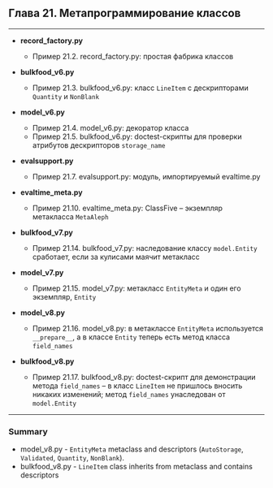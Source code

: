 ## Глава 21. Метапрограммирование классов

---
* **record_factory.py**
  * Пример 21.2. record_factory.py: простая фабрика классов


* **bulkfood_v6.py**
  * Пример 21.3. bulkfood_v6.py: класс `LineItem` с дескрипторами `Quantity` и `NonBlank`


* **model_v6.py**
  * Пример 21.4. model_v6.py: декоратор класса
  * Пример 21.5. bulkfood_v6.py: doctest-скрипты для проверки атрибутов дескрипторов
    `storage_name`


* **evalsupport.py**
  * Пример 21.7. evalsupport.py: модуль, импортируемый evaltime.py


* **evaltime_meta.py**
  * Пример 21.10. evaltime_meta.py: ClassFive – экземпляр метакласса `MetaAleph`


* **bulkfood_v7.py**
  * Пример 21.14. bulkfood_v7.py: наследование классу `model.Entity` сработает,
    если за кулисами маячит метакласс


* **model_v7.py**
  * Пример 21.15. model_v7.py: метакласс `EntityMeta` и один его экземпляр, `Entity`


* **model_v8.py**
  * Пример 21.16. model_v8.py: в метаклассе `EntityMeta` используется `__prepare__`,
    а в классе `Entity` теперь есть метод класса `field_names`


* **bulkfood_v8.py**
  * Пример 21.17. bulkfood_v8.py: doctest-скрипт для демонстрации метода
    `field_names` – в класс `LineItem` не пришлось вносить никаких изменений;
    метод `field_names` унаследован от `model.Entity`

---
### Summary
* model_v8.py - `EntityMeta` metaclass and descriptors (`AutoStorage`, `Validated`,
                `Quantity`, `NonBlank`).
* bulkfood_v8.py - `LineItem` class inherits from metaclass and contains descriptors


